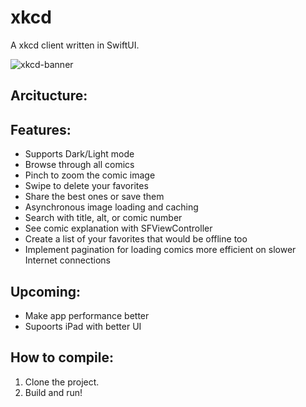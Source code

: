 # xkcd
A xkcd client written in SwiftUI.

![xkcd-banner](https://sinarabiei.com/xkcd/repo-banner.png)

## Arcitucture:

## Features:
* Supports Dark/Light mode
* Browse through all comics
* Pinch to zoom the comic image
* Swipe to delete your favorites
* Share the best ones or save them
* Asynchronous image loading and caching
* Search with title, alt, or comic number
* See comic explanation with SFViewController
* Create a list of your favorites that would be offline too
* Implement pagination for loading comics more efficient on slower Internet connections

## Upcoming:
* Make app performance better
* Supoorts iPad with better UI


## How to compile:
1. Clone the project.
2. Build and run!
